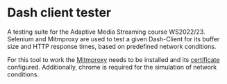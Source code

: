 # Dash client tester

A testing suite for the Adaptive Media Streaming course WS2022/23. Selenium and Mitmproxy are used to test a given
Dash-Client for its buffer size and HTTP response times, based on predefined network conditions.

For this tool to work the [Mitmproxy](https://mitmproxy.org/) needs to be installed and
its [certificate](https://docs.mitmproxy.org/stable/overview-getting-started/) configured. Additionally, chrome is
required for the simulation of network conditions.

